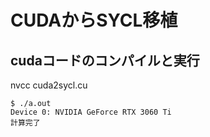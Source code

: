 # CUDAからSYCL移植

## cudaコードのコンパイルと実行
nvcc cuda2sycl.cu   
```
$ ./a.out 
Device 0: NVIDIA GeForce RTX 3060 Ti
計算完了
```